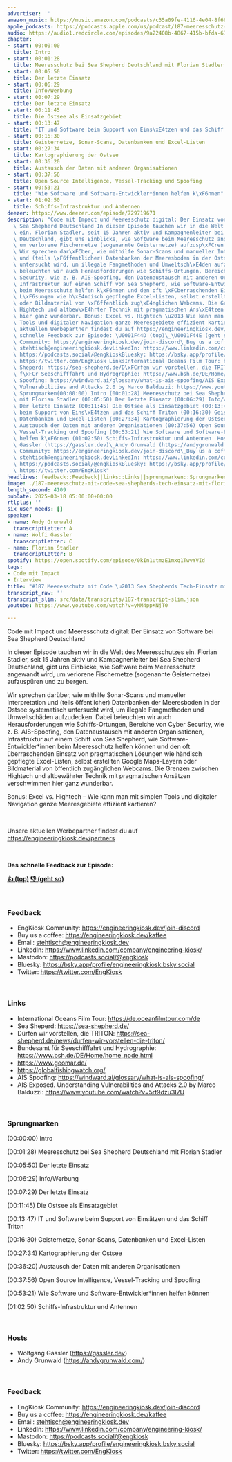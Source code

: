 ```yaml
---
advertiser: ''
amazon_music: https://music.amazon.com/podcasts/c35a09fe-4116-4e04-8f68-77d61b112e46/episodes/84dcd044-f260-456c-a202-845777ba90af/engineering-kiosk-187-meeresschutz-mit-code-%E2%80%93-sea-shepherds-tech-einsatz-mit-florian-stadler
apple_podcasts: https://podcasts.apple.com/us/podcast/187-meeresschutz-mit-code-sea-shepherds-tech-einsatz/id1603082924?i=1000699594518&uo=4
audio: https://audio1.redcircle.com/episodes/9a22408b-4867-415b-bfda-67fabb145eb3/stream.mp3
chapter:
- start: 00:00:00
  title: Intro
- start: 00:01:28
  title: Meeresschutz bei Sea Shepherd Deutschland mit Florian Stadler
- start: 00:05:50
  title: Der letzte Einsatz
- start: 00:06:29
  title: Info/Werbung
- start: 00:07:29
  title: Der letzte Einsatz
- start: 00:11:45
  title: Die Ostsee als Einsatzgebiet
- start: 00:13:47
  title: "IT und Software beim Support von Eins\xE4tzen und das Schiff Triton"
- start: 00:16:30
  title: Geisternetze, Sonar-Scans, Datenbanken und Excel-Listen
- start: 00:27:34
  title: Kartographierung der Ostsee
- start: 00:36:20
  title: Austausch der Daten mit anderen Organisationen
- start: 00:37:56
  title: Open Source Intelligence, Vessel-Tracking und Spoofing
- start: 00:53:21
  title: "Wie Software und Software-Entwickler*innen helfen k\xF6nnen"
- start: 01:02:50
  title: Schiffs-Infrastruktur und Antennen
deezer: https://www.deezer.com/episode/729719671
description: "Code mit Impact und Meeresschutz digital: Der Einsatz von Software bei\
  \ Sea Shepherd Deutschland In dieser Episode tauchen wir in die Welt des Meeresschutzes\
  \ ein. Florian Stadler, seit 15 Jahren aktiv und Kampagnenleiter bei Sea Shepherd\
  \ Deutschland, gibt uns Einblicke, wie Software beim Meeresschutz angewandt wird,\
  \ um verlorene Fischernetze (sogenannte Geisternetze) aufzusp\xFCren und zu bergen.\
  \ Wir sprechen dar\xFCber, wie mithilfe Sonar-Scans und manueller Interpretation\
  \ und (teils \xF6ffentlicher) Datenbanken der Meeresboden in der Ostsee systematisch\
  \ untersucht wird, um illegale Fangmethoden und Umweltsch\xE4den aufzudecken. Dabei\
  \ beleuchten wir auch Herausforderungen wie Schiffs-Ortungen, Bereiche von Cyber\
  \ Security, wie z. B. AIS-Spoofing, den Datenaustausch mit anderen Organisationen,\
  \ Infrastruktur auf einem Schiff von Sea Shepherd, wie Software-Entwickler*innen\
  \ beim Meeresschutz helfen k\xF6nnen und den oft \xFCberraschenden Einsatz von pragmatischen\
  \ L\xF6sungen wie h\xE4ndisch gepflegte Excel-Listen, selbst erstellten Google Maps-Layern\
  \ oder Bildmaterial von \xF6ffentlich zug\xE4nglichen Webcams. Die Grenzen zwischen\
  \ Hightech und altbew\xE4hrter Technik mit pragmatischen Ans\xE4tzen verschwimmen\
  \ hier ganz wunderbar. Bonus: Excel vs. Hightech \u2013 Wie kann man mit simplen\
  \ Tools und digitaler Navigation ganze Meeresgebiete effizient kartieren?  Unsere\
  \ aktuellen Werbepartner findest du auf https://engineeringkiosk.dev/partners  Das\
  \ schnelle Feedback zur Episode: \U0001F44D (top)\_\U0001F44E (geht so)  FeedbackEngKiosk\
  \ Community: https://engineeringkiosk.dev/join-discord\_Buy us a coffee: https://engineeringkiosk.dev/kaffeeEmail:\
  \ stehtisch@engineeringkiosk.devLinkedIn: https://www.linkedin.com/company/engineering-kiosk/Mastodon:\
  \ https://podcasts.social/@engkioskBluesky: https://bsky.app/profile/engineeringkiosk.bsky.socialTwitter:\
  \ https://twitter.com/EngKiosk LinksInternational Oceans Film Tour: https://de.oceanfilmtour.com/deSea\
  \ Sheperd: https://sea-shepherd.de/D\xFCrfen wir vorstellen, die TRITON: https://sea-shepherd.de/news/durfen-wir-vorstellen-die-triton/Bundesamt\
  \ f\xFCr Seeschifffahrt und Hydrographie: https://www.bsh.de/DE/Home/home_node.htmlhttps://www.geomar.de/https://globalfishingwatch.org/AIS\
  \ Spoofing: https://windward.ai/glossary/what-is-ais-spoofing/AIS Exposed. Understanding\
  \ Vulnerabilities and Attacks 2.0 by Marco Balduzzi: https://www.youtube.com/watch?v=5rt9dzu3I7U\
  \ Sprungmarken(00:00:00) Intro (00:01:28) Meeresschutz bei Sea Shepherd Deutschland\
  \ mit Florian Stadler (00:05:50) Der letzte Einsatz (00:06:29) Info/Werbung (00:07:29)\
  \ Der letzte Einsatz (00:11:45) Die Ostsee als Einsatzgebiet (00:13:47) IT und Software\
  \ beim Support von Eins\xE4tzen und das Schiff Triton (00:16:30) Geisternetze, Sonar-Scans,\
  \ Datenbanken und Excel-Listen (00:27:34) Kartographierung der Ostsee (00:36:20)\
  \ Austausch der Daten mit anderen Organisationen (00:37:56) Open Source Intelligence,\
  \ Vessel-Tracking und Spoofing (00:53:21) Wie Software und Software-Entwickler*innen\
  \ helfen k\xF6nnen (01:02:50) Schiffs-Infrastruktur und Antennen  HostsWolfgang\
  \ Gassler (https://gassler.dev)\_Andy Grunwald (https://andygrunwald.com/) FeedbackEngKiosk\
  \ Community: https://engineeringkiosk.dev/join-discord\_Buy us a coffee: https://engineeringkiosk.dev/kaffeeEmail:\
  \ stehtisch@engineeringkiosk.devLinkedIn: https://www.linkedin.com/company/engineering-kiosk/Mastodon:\
  \ https://podcasts.social/@engkioskBluesky: https://bsky.app/profile/engineeringkiosk.bsky.socialTwitter:\
  \ https://twitter.com/EngKiosk"
headlines: feedback::Feedback||links::Links||sprungmarken::Sprungmarken||hosts::Hosts
image: ./187-meeresschutz-mit-code-sea-shepherds-tech-einsatz-mit-florian-stadler.jpg
length_second: 4109
pubDate: 2025-03-18 05:00:00+00:00
rtlplus: ''
six_user_needs: []
speaker:
- name: Andy Grunwald
  transcriptLetter: A
- name: Wolfi Gassler
  transcriptLetter: C
- name: Florian Stadler
  transcriptLetter: B
spotify: https://open.spotify.com/episode/0kIn1utmzE1mxq1TwvYVId
tags:
- Code mit Impact
- Interview
title: "#187 Meeresschutz mit Code \u2013 Sea Shepherds Tech-Einsatz mit Florian Stadler"
transcript_raw: ''
transcript_slim: src/data/transcripts/187-transcript-slim.json
youtube: https://www.youtube.com/watch?v=yNM4ppKNjT0

---
```

<p>Code mit Impact und Meeresschutz digital: Der Einsatz von Software bei Sea Shepherd Deutschland</p><p>In dieser Episode tauchen wir in die Welt des Meeresschutzes ein. Florian Stadler, seit 15 Jahren aktiv und Kampagnenleiter bei Sea Shepherd Deutschland, gibt uns Einblicke, wie Software beim Meeresschutz angewandt wird, um verlorene Fischernetze (sogenannte Geisternetze) aufzuspüren und zu bergen.</p><p>Wir sprechen darüber, wie mithilfe Sonar-Scans und manueller Interpretation und (teils öffentlicher) Datenbanken der Meeresboden in der Ostsee systematisch untersucht wird, um illegale Fangmethoden und Umweltschäden aufzudecken. Dabei beleuchten wir auch Herausforderungen wie Schiffs-Ortungen, Bereiche von Cyber Security, wie z. B. AIS-Spoofing, den Datenaustausch mit anderen Organisationen, Infrastruktur auf einem Schiff von Sea Shepherd, wie Software-Entwickler*innen beim Meeresschutz helfen können und den oft überraschenden Einsatz von pragmatischen Lösungen wie händisch gepflegte Excel-Listen, selbst erstellten Google Maps-Layern oder Bildmaterial von öffentlich zugänglichen Webcams. Die Grenzen zwischen Hightech und altbewährter Technik mit pragmatischen Ansätzen verschwimmen hier ganz wunderbar.</p><p>Bonus: Excel vs. Hightech – Wie kann man mit simplen Tools und digitaler Navigation ganze Meeresgebiete effizient kartieren?</p><p><br></p><p>Unsere aktuellen Werbepartner findest du auf <a href="https://engineeringkiosk.dev/partners">https://engineeringkiosk.dev/partners</a></p><p><br></p><p><strong>Das schnelle Feedback zur Episode:</strong></p><p><a href="https://api.openpodcast.dev/feedback/187/upvote" rel="nofollow"><strong>👍 (top)</strong></a><strong> </strong><a href="https://api.openpodcast.dev/feedback/187/downvote" rel="nofollow"><strong>👎 (geht so)</strong></a></p><p><br></p><h3 id="feedback">Feedback</h3><ul><li>EngKiosk Community: <a href="https://engineeringkiosk.dev/join-discord">https://engineeringkiosk.dev/join-discord</a> </li><li>Buy us a coffee: <a href="https://engineeringkiosk.dev/kaffee">https://engineeringkiosk.dev/kaffee</a></li><li>Email: <a href="mailto:stehtisch@engineeringkiosk.dev" rel="nofollow">stehtisch@engineeringkiosk.dev</a></li><li>LinkedIn: <a href="https://www.linkedin.com/company/engineering-kiosk/" rel="nofollow">https://www.linkedin.com/company/engineering-kiosk/</a></li><li>Mastodon: <a href="https://podcasts.social/@engkiosk" rel="nofollow">https://podcasts.social/@engkiosk</a></li><li>Bluesky: <a href="https://bsky.app/profile/engineeringkiosk.bsky.social" rel="nofollow">https://bsky.app/profile/engineeringkiosk.bsky.social</a></li><li>Twitter: <a href="https://twitter.com/EngKiosk" rel="nofollow">https://twitter.com/EngKiosk</a></li></ul><p><br></p><h3 id="links">Links</h3><ul><li>International Oceans Film Tour: <a href="https://de.oceanfilmtour.com/de" rel="nofollow">https://de.oceanfilmtour.com/de</a></li><li>Sea Sheperd: <a href="https://sea-shepherd.de/" rel="nofollow">https://sea-shepherd.de/</a></li><li>Dürfen wir vorstellen, die TRITON: <a href="https://sea-shepherd.de/news/durfen-wir-vorstellen-die-triton/" rel="nofollow">https://sea-shepherd.de/news/durfen-wir-vorstellen-die-triton/</a></li><li>Bundesamt für Seeschifffahrt und Hydrographie: <a href="https://www.bsh.de/DE/Home/home_node.html" rel="nofollow">https://www.bsh.de/DE/Home/home_node.html</a></li><li><a href="https://www.geomar.de/" rel="nofollow">https://www.geomar.de/</a></li><li><a href="https://globalfishingwatch.org/" rel="nofollow">https://globalfishingwatch.org/</a></li><li>AIS Spoofing: <a href="https://windward.ai/glossary/what-is-ais-spoofing/" rel="nofollow">https://windward.ai/glossary/what-is-ais-spoofing/</a></li><li>AIS Exposed. Understanding Vulnerabilities and Attacks 2.0 by Marco Balduzzi: <a href="https://www.youtube.com/watch?v=5rt9dzu3I7U" rel="nofollow">https://www.youtube.com/watch?v=5rt9dzu3I7U</a></li></ul><p><br></p><h3 id="sprungmarken">Sprungmarken</h3><p>(00:00:00) Intro</p><p>(00:01:28) Meeresschutz bei Sea Shepherd Deutschland mit Florian Stadler</p><p>(00:05:50) Der letzte Einsatz</p><p>(00:06:29) Info/Werbung</p><p>(00:07:29) Der letzte Einsatz</p><p>(00:11:45) Die Ostsee als Einsatzgebiet</p><p>(00:13:47) IT und Software beim Support von Einsätzen und das Schiff Triton</p><p>(00:16:30) Geisternetze, Sonar-Scans, Datenbanken und Excel-Listen</p><p>(00:27:34) Kartographierung der Ostsee</p><p>(00:36:20) Austausch der Daten mit anderen Organisationen</p><p>(00:37:56) Open Source Intelligence, Vessel-Tracking und Spoofing</p><p>(00:53:21) Wie Software und Software-Entwickler*innen helfen können</p><p>(01:02:50) Schiffs-Infrastruktur und Antennen</p><p><br></p><h3 id="hosts">Hosts</h3><ul><li>Wolfgang Gassler (<a href="https://gassler.dev" rel="nofollow">https://gassler.dev</a>) </li><li>Andy Grunwald (<a href="https://andygrunwald.com/" rel="nofollow">https://andygrunwald.com/</a>)</li></ul><p><br></p><h3 id="feedback">Feedback</h3><ul><li>EngKiosk Community: <a href="https://engineeringkiosk.dev/join-discord">https://engineeringkiosk.dev/join-discord</a> </li><li>Buy us a coffee: <a href="https://engineeringkiosk.dev/kaffee">https://engineeringkiosk.dev/kaffee</a></li><li>Email: <a href="mailto:stehtisch@engineeringkiosk.dev" rel="nofollow">stehtisch@engineeringkiosk.dev</a></li><li>LinkedIn: <a href="https://www.linkedin.com/company/engineering-kiosk/" rel="nofollow">https://www.linkedin.com/company/engineering-kiosk/</a></li><li>Mastodon: <a href="https://podcasts.social/@engkiosk" rel="nofollow">https://podcasts.social/@engkiosk</a></li><li>Bluesky: <a href="https://bsky.app/profile/engineeringkiosk.bsky.social" rel="nofollow">https://bsky.app/profile/engineeringkiosk.bsky.social</a></li><li>Twitter: <a href="https://twitter.com/EngKiosk" rel="nofollow">https://twitter.com/EngKiosk</a></li></ul>